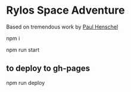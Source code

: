 # Rylos Space Adventure

Based on tremendous work by [Paul Henschel](https://github.com/drcmda)

npm i

npm run start

## to deploy to gh-pages

npm run deploy
